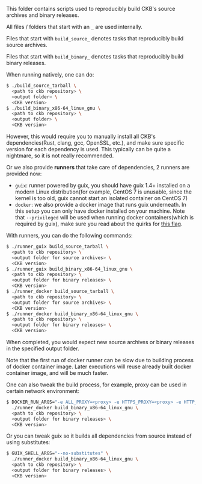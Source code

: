 This folder contains scripts used to reproducibly build CKB's source archives and binary releases.

All files / folders that start with an `_` are used internally.

Files that start with `build_source_` denotes tasks that reproducibly build source archives.

Files that start with `build_binary_` denotes tasks that reproducibly build binary releases.

When running natively, one can do:

```bash
$ ./build_source_tarball \
  <path to ckb repository> \
  <output folder> \
  <CKB version>
$ ./build_binary_x86-64_linux_gnu \
  <path to ckb repository> \
  <output folder> \
  <CKB version>
```

However, this would require you to manually install all CKB's dependencies(Rust, clang, gcc, OpenSSL, etc.), and make sure specific version for each dependency is used. This typically can be quite a nightmare, so it is not really recommended.

Or we also provide **runners** that take care of dependencies, 2 runners are provided now:

* `guix`: runner powered by guix, you should have guix 1.4+ installed on a modern Linux distribution(for example, CentOS 7 is unusable, since the kernel is too old, guix cannot start an isolated container on CentOS 7)
* `docker`: we also provide a docker image that runs guix underneath. In this setup you can only have docker installed on your machine. Note that `--privileged` will be used when running docker containers(which is required by guix), make sure you read about the quirks for [this flag](https://docs.docker.com/engine/containers/run/#runtime-privilege-and-linux-capabilities).

With runners, you can do the following commands:

```bash
$ ./runner_guix build_source_tarball \
  <path to ckb repository> \
  <output folder for source archives> \
  <CKB version>
$ ./runner_guix build_binary_x86-64_linux_gnu \
  <path to ckb repository> \
  <output folder for binary releases> \
  <CKB version>
$ ./runner_docker build_source_tarball \
  <path to ckb repository> \
  <output folder for source archives> \
  <CKB version>
$ ./runner_docker build_binary_x86-64_linux_gnu \
  <path to ckb repository> \
  <output folder for binary releases> \
  <CKB version>
```

When completed, you would expect new source archives or binary releases in the specified output folder.

Note that the first run of docker runner can be slow due to building process of docker container image. Later executions will reuse already built docker container image, and will be much faster.

One can also tweak the build process, for example, proxy can be used in certain network environment:

```bash
$ DOCKER_RUN_ARGS="-e ALL_PROXY=<proxy> -e HTTPS_PROXY=<proxy> -e HTTP_PROXY=<proxy>" \
  ./runner_docker build_binary_x86-64_linux_gnu \
  <path to ckb repository> \
  <output folder for binary releases> \
  <CKB version>
```

Or you can tweak guix so it builds all dependencies from source instead of using substitutes:

```bash
$ GUIX_SHELL_ARGS="--no-substitutes" \
  ./runner_docker build_binary_x86-64_linux_gnu \
  <path to ckb repository> \
  <output folder for binary releases> \
  <CKB version>
```
